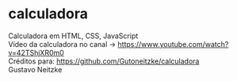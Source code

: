 # calculadora
Calculadora em HTML, CSS, JavaScript<br>
Vídeo da calculadora no canal -> https://www.youtube.com/watch?v=42TShjXR0m0<br>
Créditos para: https://github.com/Gutoneitzke/calculadora<br>
Gustavo Neitzke<br>
